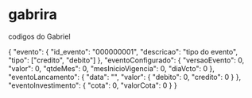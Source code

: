 # gabrira
codigos do Gabriel


{
    "evento": {
        "id_evento": "000000001",
        "descricao": "tipo do evento",
        "tipo": ["credito", "debito"]
    },
    "eventoConfigurado": {
        "versaoEvento": 0,
        "valor": 0,
        "qtdeMes": 0,
        "mesInicioVigencia": 0,
        "diaVcto": 0
    },
    "eventoLancamento": {
        "data": "",
        "valor": {
            "debito": 0,
            "credito": 0
        }
    },
    "eventoInvestimento": {
        "cota": 0,
        "valorCota": 0
    }
}

